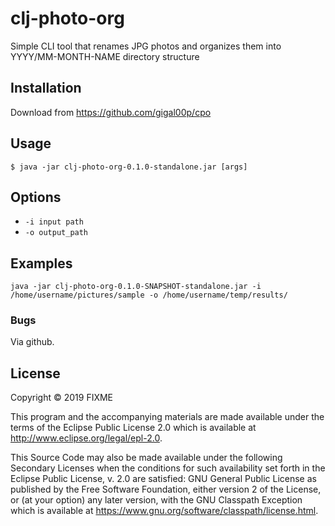 # clj-photo-org

Simple CLI tool that renames JPG photos and organizes them into YYYY/MM-MONTH-NAME
directory structure

## Installation

Download from https://github.com/gigal00p/cpo

## Usage

    $ java -jar clj-photo-org-0.1.0-standalone.jar [args]

## Options

* `-i input path`
* `-o output_path`

## Examples

`java -jar clj-photo-org-0.1.0-SNAPSHOT-standalone.jar -i /home/username/pictures/sample -o /home/username/temp/results/`


### Bugs

Via github.

## License

Copyright © 2019 FIXME

This program and the accompanying materials are made available under the
terms of the Eclipse Public License 2.0 which is available at
http://www.eclipse.org/legal/epl-2.0.

This Source Code may also be made available under the following Secondary
Licenses when the conditions for such availability set forth in the Eclipse
Public License, v. 2.0 are satisfied: GNU General Public License as published by
the Free Software Foundation, either version 2 of the License, or (at your
option) any later version, with the GNU Classpath Exception which is available
at https://www.gnu.org/software/classpath/license.html.
